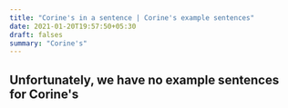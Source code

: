 ```yaml
---
title: "Corine's in a sentence | Corine's example sentences"
date: 2021-01-20T19:57:50+05:30
draft: falses
summary: "Corine's"
---
```

## Unfortunately, we have no example sentences for Corine's                 
